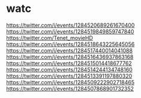 # watc
https://twitter.com/i/events/1284520689261670400 https://twitter.com/i/events/1284519849859747840 https://twitter.com/Tenet_movieHD https://twitter.com/i/events/1284518643225645056 https://twitter.com/i/events/1284517440014041088 https://twitter.com/i/events/1284516436937863168 https://twitter.com/i/events/1284515014418677762 https://twitter.com/i/events/1284514244134748160 https://twitter.com/i/events/1284513391197880320 https://twitter.com/i/events/1284509222902718465 https://twitter.com/i/events/1284507868901732352
